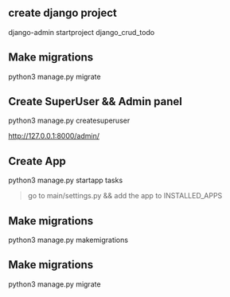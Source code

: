 ## create django project

 django-admin startproject django_crud_todo

## Make migrations

python3 manage.py migrate

## Create SuperUser && Admin panel

python3 manage.py createsuperuser

http://127.0.0.1:8000/admin/

## Create App

python3 manage.py startapp tasks

> go to main/settings.py && add the app to INSTALLED_APPS

## Make migrations

python3 manage.py makemigrations

## Make migrations

python3 manage.py migrate
